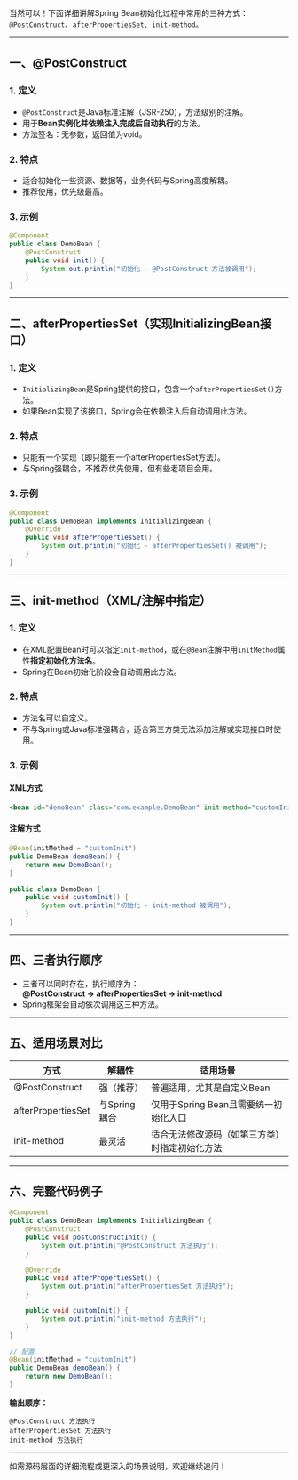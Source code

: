 当然可以！下面详细讲解Spring Bean初始化过程中常用的三种方式：`@PostConstruct`、`afterPropertiesSet`、`init-method`。

---

## 一、@PostConstruct

### 1. 定义
- `@PostConstruct`是Java标准注解（JSR-250），方法级别的注解。
- 用于**Bean实例化并依赖注入完成后自动执行**的方法。
- 方法签名：无参数，返回值为void。

### 2. 特点
- 适合初始化一些资源、数据等，业务代码与Spring高度解耦。
- 推荐使用，优先级最高。

### 3. 示例

```java
@Component
public class DemoBean {
    @PostConstruct
    public void init() {
        System.out.println("初始化 - @PostConstruct 方法被调用");
    }
}
```

---

## 二、afterPropertiesSet（实现InitializingBean接口）

### 1. 定义
- `InitializingBean`是Spring提供的接口，包含一个`afterPropertiesSet()`方法。
- 如果Bean实现了该接口，Spring会在依赖注入后自动调用此方法。

### 2. 特点
- 只能有一个实现（即只能有一个afterPropertiesSet方法）。
- 与Spring强耦合，不推荐优先使用，但有些老项目会用。

### 3. 示例

```java
@Component
public class DemoBean implements InitializingBean {
    @Override
    public void afterPropertiesSet() {
        System.out.println("初始化 - afterPropertiesSet() 被调用");
    }
}
```

---

## 三、init-method（XML/注解中指定）

### 1. 定义
- 在XML配置Bean时可以指定`init-method`，或在`@Bean`注解中用`initMethod`属性**指定初始化方法名**。
- Spring在Bean初始化阶段会自动调用此方法。

### 2. 特点

- 方法名可以自定义。
- 不与Spring或Java标准强耦合，适合第三方类无法添加注解或实现接口时使用。

### 3. 示例

#### XML方式

```xml
<bean id="demoBean" class="com.example.DemoBean" init-method="customInit"/>
```

#### 注解方式

```java
@Bean(initMethod = "customInit")
public DemoBean demoBean() {
    return new DemoBean();
}
```

```java
public class DemoBean {
    public void customInit() {
        System.out.println("初始化 - init-method 被调用");
    }
}
```

---

## 四、三者执行顺序

- 三者可以同时存在，执行顺序为：  
  **@PostConstruct → afterPropertiesSet → init-method**
- Spring框架会自动依次调用这三种方法。

---

## 五、适用场景对比

| 方式               | 解耦性       | 适用场景                                       |
| ------------------ | ------------ | ---------------------------------------------- |
| @PostConstruct     | 强（推荐）   | 普遍适用，尤其是自定义Bean                     |
| afterPropertiesSet | 与Spring耦合 | 仅用于Spring Bean且需要统一初始化入口          |
| init-method        | 最灵活       | 适合无法修改源码（如第三方类）时指定初始化方法 |

---

## 六、完整代码例子

```java
@Component
public class DemoBean implements InitializingBean {
    @PostConstruct
    public void postConstructInit() {
        System.out.println("@PostConstruct 方法执行");
    }

    @Override
    public void afterPropertiesSet() {
        System.out.println("afterPropertiesSet 方法执行");
    }

    public void customInit() {
        System.out.println("init-method 方法执行");
    }
}

// 配置
@Bean(initMethod = "customInit")
public DemoBean demoBean() {
    return new DemoBean();
}
```
**输出顺序：**
```
@PostConstruct 方法执行
afterPropertiesSet 方法执行
init-method 方法执行
```

---

如需源码层面的详细流程或更深入的场景说明，欢迎继续追问！